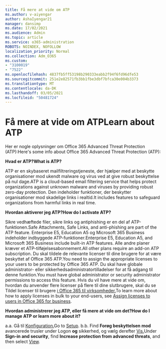 ```yaml
---
title: Få mere at vide om ATP
ms.author: v-aiyengar
author: AshaIyengar21
manager: dansimp
ms.date: 17/02/2021
ms.audience: Admin
ms.topic: article
ms.service: o365-administration
ROBOTS: NOINDEX, NOFOLLOW
localization_priority: Normal
ms.collection: Adm_O365
ms.custom:
- "3100019"
- "7522"
ms.openlocfilehash: 4837fb5ff53198b290333eabb2f94f6fd96dfe53
ms.sourcegitcommit: 251e2e82571fb3bb1fbe3dbf7bfca30e004b3373
ms.translationtype: MT
ms.contentlocale: da-DK
ms.lasthandoff: 03/05/2021
ms.locfileid: "50481724"
---
```

# <a name="learn-about-atp"></a><span data-ttu-id="87119-102">Få mere at vide om ATP</span><span class="sxs-lookup"><span data-stu-id="87119-102">Learn about ATP</span></span>

<span data-ttu-id="87119-103">Her er nogle oplysninger om Office 365 Advanced Threat Protection (ATP):</span><span class="sxs-lookup"><span data-stu-id="87119-103">Here's some info about Office 365 Advanced Threat Protection (ATP):</span></span>

<span data-ttu-id="87119-104">**Hvad er ATP?**</span><span class="sxs-lookup"><span data-stu-id="87119-104">**What is ATP?**</span></span>

<span data-ttu-id="87119-105">ATP er en skybaseret mailfiltreringstjeneste, der hjælper med at beskytte organisationer mod ukendt malware og virus ved at give robust beskyttelse på nul dage.</span><span class="sxs-lookup"><span data-stu-id="87119-105">ATP is a cloud-based email filtering service that helps protect organizations against unknown malware and viruses by providing robust zero-day protection.</span></span> <span data-ttu-id="87119-106">Den indeholder funktioner, der beskytter organisationer mod skadelige links i realtid.</span><span class="sxs-lookup"><span data-stu-id="87119-106">It includes features to safeguard organizations from harmful links in real time.</span></span>

<span data-ttu-id="87119-107">**Hvordan aktiverer jeg ATP?**</span><span class="sxs-lookup"><span data-stu-id="87119-107">**How do I activate ATP?**</span></span>

<span data-ttu-id="87119-108">Sikre vedhæftede filer, sikre links og antiphishing er en del af ATP-funktionen.</span><span class="sxs-lookup"><span data-stu-id="87119-108">Safe Attachments, Safe Links, and anti-phishing are part of the ATP feature.</span></span> <span data-ttu-id="87119-109">Enterprise E5, Education A5 og Microsoft 365 Business indeholder indbyggede ATP-funktioner.</span><span class="sxs-lookup"><span data-stu-id="87119-109">Enterprise E5, Education A5, and Microsoft 365 Business include built-in ATP features.</span></span> <span data-ttu-id="87119-110">Alle andre planer kræver et ATP-tilføjelsesabonnement.</span><span class="sxs-lookup"><span data-stu-id="87119-110">All other plans require an add-on ATP subscription.</span></span> <span data-ttu-id="87119-111">Du skal tildele de relevante licenser til dine brugere for at være beskyttet af Office 365 ATP.</span><span class="sxs-lookup"><span data-stu-id="87119-111">You need to assign the appropriate licenses to your users to be protected by Office 365 ATP.</span></span> <span data-ttu-id="87119-112">Du skal have globale administrator- eller sikkerhedsadministratortilladelser for at få adgang til denne funktion.</span><span class="sxs-lookup"><span data-stu-id="87119-112">You must have global administrator or security administrator permissions to access this feature.</span></span> <span data-ttu-id="87119-113">Hvis du vil have mere at vide om, hvordan du anvender flere licenser på flere til dine slutbrugere, skal du se Tildel licenser til brugere [i Office 365 til virksomheder.](https://go.microsoft.com/fwlink/?linkid=2093435)</span><span class="sxs-lookup"><span data-stu-id="87119-113">To learn more about how to apply licenses in bulk to your end-users, see [Assign licenses to users in Office 365 for business](https://go.microsoft.com/fwlink/?linkid=2093435).</span></span>

<span data-ttu-id="87119-114">**Hvordan administrerer jeg ATP, eller få mere at vide om det?**</span><span class="sxs-lookup"><span data-stu-id="87119-114">**How do I manage ATP or learn more about it?**</span></span>

<span data-ttu-id="87119-115">a.</span><span class="sxs-lookup"><span data-stu-id="87119-115">a.</span></span> <span data-ttu-id="87119-116">Gå til [Konfiguration.](https://go.microsoft.com/fwlink/p/?linkid=2075721)</span><span class="sxs-lookup"><span data-stu-id="87119-116">Go to [Setup](https://go.microsoft.com/fwlink/p/?linkid=2075721).</span></span>
<span data-ttu-id="87119-117">b.</span><span class="sxs-lookup"><span data-stu-id="87119-117">b.</span></span> <span data-ttu-id="87119-118">Find **Forøg beskyttelsen mod** avancerede trusler under Logon **og** sikkerhed, og vælg derefter [Vis.](https://go.microsoft.com/fwlink/?linkid=2109302)</span><span class="sxs-lookup"><span data-stu-id="87119-118">Under **Sign-in and security**, find **Increase protection from advanced threats**, and then select [View](https://go.microsoft.com/fwlink/?linkid=2109302).</span></span>
